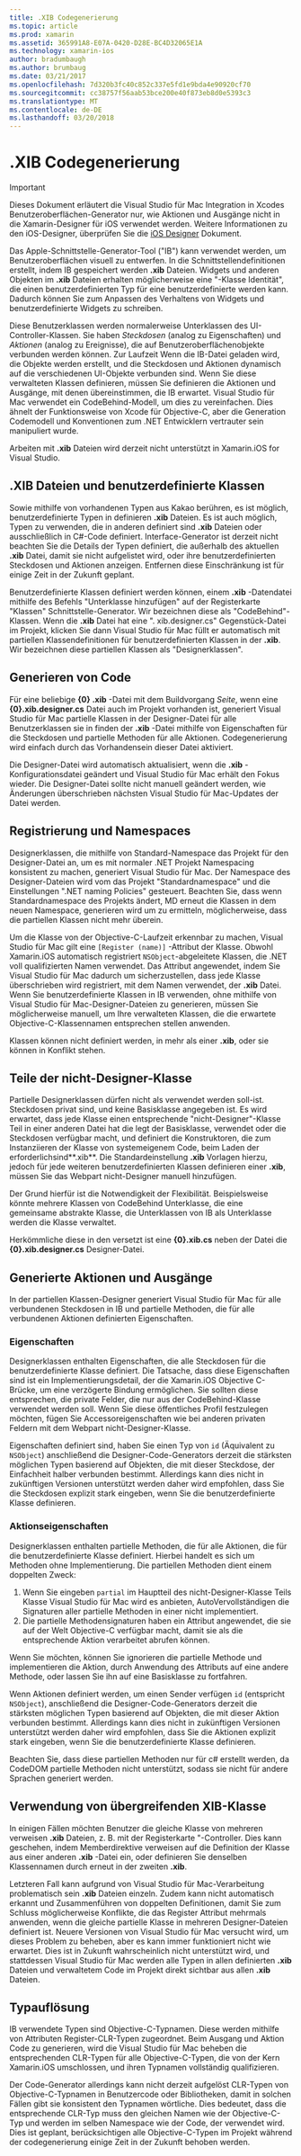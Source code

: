 ```yaml
---
title: .XIB Codegenerierung
ms.topic: article
ms.prod: xamarin
ms.assetid: 365991A8-E07A-0420-D28E-BC4D32065E1A
ms.technology: xamarin-ios
author: bradumbaugh
ms.author: brumbaug
ms.date: 03/21/2017
ms.openlocfilehash: 7d320b3fc40c852c337e5fd1e9bda4e90920cf70
ms.sourcegitcommit: cc38757f56aab53bce200e40f873eb8d0e5393c3
ms.translationtype: MT
ms.contentlocale: de-DE
ms.lasthandoff: 03/20/2018
---
```

# <a name="xib-code-generation"></a>.XIB Codegenerierung

> [!IMPORTANT]
>  Dieses Dokument erläutert die Visual Studio für Mac Integration in Xcodes Benutzeroberflächen-Generator nur, wie Aktionen und Ausgänge nicht in die Xamarin-Designer für iOS verwendet werden. Weitere Informationen zu den iOS-Designer, überprüfen Sie die [iOS Designer](~/ios/user-interface/designer/index.md) Dokument.

Das Apple-Schnittstelle-Generator-Tool ("IB") kann verwendet werden, um Benutzeroberflächen visuell zu entwerfen. In die Schnittstellendefinitionen erstellt, indem IB gespeichert werden **.xib** Dateien. Widgets und anderen Objekten im **.xib** Dateien erhalten möglicherweise eine "-Klasse Identität", die einen benutzerdefinierten Typ für eine benutzerdefinierte werden kann. Dadurch können Sie zum Anpassen des Verhaltens von Widgets und benutzerdefinierte Widgets zu schreiben.

Diese Benutzerklassen werden normalerweise Unterklassen des UI-Controller-Klassen. Sie haben *Steckdosen* (analog zu Eigenschaften) und *Aktionen* (analog zu Ereignisse), die auf Benutzeroberflächenobjekte verbunden werden können. Zur Laufzeit Wenn die IB-Datei geladen wird, die Objekte werden erstellt, und die Steckdosen und Aktionen dynamisch auf die verschiedenen UI-Objekte verbunden sind. Wenn Sie diese verwalteten Klassen definieren, müssen Sie definieren die Aktionen und Ausgänge, mit denen übereinstimmen, die IB erwartet. Visual Studio für Mac verwendet ein CodeBehind-Modell, um dies zu vereinfachen. Dies ähnelt der Funktionsweise von Xcode für Objective-C, aber die Generation Codemodell und Konventionen zum .NET Entwicklern vertrauter sein manipuliert wurde.

Arbeiten mit **.xib** Dateien wird derzeit nicht unterstützt in Xamarin.iOS for Visual Studio.

## <a name="xib-files-and-custom-classes"></a>.XIB Dateien und benutzerdefinierte Klassen

Sowie mithilfe von vorhandenen Typen aus Kakao berühren, es ist möglich, benutzerdefinierte Typen in definieren **.xib** Dateien. Es ist auch möglich, Typen zu verwenden, die in anderen definiert sind **.xib** Dateien oder ausschließlich in C#-Code definiert. Interface-Generator ist derzeit nicht beachten Sie die Details der Typen definiert, die außerhalb des aktuellen **.xib** Datei, damit sie nicht aufgelistet wird, oder ihre benutzerdefinierten Steckdosen und Aktionen anzeigen. Entfernen diese Einschränkung ist für einige Zeit in der Zukunft geplant.

Benutzerdefinierte Klassen definiert werden können, einem **.xib** -Datendatei mithilfe des Befehls "Unterklasse hinzufügen" auf der Registerkarte "Klassen" Schnittstelle-Generator. Wir bezeichnen diese als "CodeBehind"-Klassen. Wenn die **.xib** Datei hat eine ". xib.designer.cs" Gegenstück-Datei im Projekt, klicken Sie dann Visual Studio für Mac füllt er automatisch mit partiellen Klassendefinitionen für benutzerdefinierten Klassen in der **.xib**. Wir bezeichnen diese partiellen Klassen als "Designerklassen".

## <a name="generating-code"></a>Generieren von Code

Für eine beliebige **{0} .xib** -Datei mit dem Buildvorgang *Seite*, wenn eine **{0}.xib.designer.cs** Datei auch im Projekt vorhanden ist, generiert Visual Studio für Mac partielle Klassen in der Designer-Datei für alle Benutzerklassen sie in finden der **.xib** -Datei mithilfe von Eigenschaften für die Steckdosen und partielle Methoden für alle Aktionen. Codegenerierung wird einfach durch das Vorhandensein dieser Datei aktiviert.

Die Designer-Datei wird automatisch aktualisiert, wenn die **.xib** -Konfigurationsdatei geändert und Visual Studio für Mac erhält den Fokus wieder. Die Designer-Datei sollte nicht manuell geändert werden, wie Änderungen überschrieben nächsten Visual Studio für Mac-Updates der Datei werden.

## <a name="registration-and-namespaces"></a>Registrierung und Namespaces

Designerklassen, die mithilfe von Standard-Namespace das Projekt für den Designer-Datei an, um es mit normaler .NET Projekt Namespacing konsistent zu machen, generiert Visual Studio für Mac. Der Namespace des Designer-Dateien wird vom das Projekt "Standardnamespace" und die Einstellungen ".NET naming Policies" gesteuert. Beachten Sie, dass wenn Standardnamespace des Projekts ändert, MD erneut die Klassen in dem neuen Namespace, generieren wird um zu ermitteln, möglicherweise, dass die partiellen Klassen nicht mehr überein.

Um die Klasse von der Objective-C-Laufzeit erkennbar zu machen, Visual Studio für Mac gilt eine `[Register (name)]` -Attribut der Klasse. Obwohl Xamarin.iOS automatisch registriert `NSObject`-abgeleitete Klassen, die .NET voll qualifizierten Namen verwendet. Das Attribut angewendet, indem Sie Visual Studio für Mac dadurch um sicherzustellen, dass jede Klasse überschrieben wird registriert, mit dem Namen verwendet, der **.xib** Datei. Wenn Sie benutzerdefinierte Klassen in IB verwenden, ohne mithilfe von Visual Studio für Mac-Designer-Dateien zu generieren, müssen Sie möglicherweise manuell, um Ihre verwalteten Klassen, die die erwartete Objective-C-Klassennamen entsprechen stellen anwenden.

Klassen können nicht definiert werden, in mehr als einer **.xib**, oder sie können in Konflikt stehen.

## <a name="non-designer-class-parts"></a>Teile der nicht-Designer-Klasse

Partielle Designerklassen dürfen nicht als verwendet werden soll-ist. Steckdosen privat sind, und keine Basisklasse angegeben ist. Es wird erwartet, dass jede Klasse einen entsprechende "nicht-Designer"-Klasse Teil in einer anderen Datei hat die legt der Basisklasse, verwendet oder die Steckdosen verfügbar macht, und definiert die Konstruktoren, die zum Instanziieren der Klasse von systemeigenem Code, beim Laden der erforderlichsind**.xib**. Die Standardeinstellung **.xib** Vorlagen hierzu, jedoch für jede weiteren benutzerdefinierten Klassen definieren einer **.xib**, müssen Sie das Webpart nicht-Designer manuell hinzufügen.

Der Grund hierfür ist die Notwendigkeit der Flexibilität. Beispielsweise könnte mehrere Klassen von CodeBehind Unterklasse, die eine gemeinsame abstrakte Klasse, die Unterklassen von IB als Unterklasse werden die Klasse verwaltet.

Herkömmliche diese in den versetzt ist eine **{0}.xib.cs** neben der Datei die **{0}.xib.designer.cs** Designer-Datei.

<a name="generated" />

## <a name="generated-actions-and-outlets"></a>Generierte Aktionen und Ausgänge

In der partiellen Klassen-Designer generiert Visual Studio für Mac für alle verbundenen Steckdosen in IB und partielle Methoden, die für alle verbundenen Aktionen definierten Eigenschaften.

### <a name="outlet-properties"></a>Eigenschaften

Designerklassen enthalten Eigenschaften, die alle Steckdosen für die benutzerdefinierte Klasse definiert. Die Tatsache, dass diese Eigenschaften sind ist ein Implementierungsdetail, der die Xamarin.iOS Objective C-Brücke, um eine verzögerte Bindung ermöglichen. Sie sollten diese entsprechen, die private Felder, die nur aus der CodeBehind-Klasse verwendet werden soll. Wenn Sie diese öffentliches Profil festzulegen möchten, fügen Sie Accessoreigenschaften wie bei anderen privaten Feldern mit dem Webpart nicht-Designer-Klasse.

Eigenschaften definiert sind, haben Sie einen Typ von `id` (Äquivalent zu `NSObject`) anschließend die Designer-Code-Generators derzeit die stärksten möglichen Typen basierend auf Objekten, die mit dieser Steckdose, der Einfachheit halber verbunden bestimmt.
Allerdings kann dies nicht in zukünftigen Versionen unterstützt werden daher wird empfohlen, dass Sie die Steckdosen explizit stark eingeben, wenn Sie die benutzerdefinierte Klasse definieren.

### <a name="action-properties"></a>Aktionseigenschaften

Designerklassen enthalten partielle Methoden, die für alle Aktionen, die für die benutzerdefinierte Klasse definiert. Hierbei handelt es sich um Methoden ohne Implementierung. Die partiellen Methoden dient einem doppelten Zweck:

1.  Wenn Sie eingeben `partial` im Hauptteil des nicht-Designer-Klasse Teils Klasse Visual Studio für Mac wird es anbieten, AutoVervollständigen die Signaturen aller partielle Methoden in einer nicht implementiert.
2.  Die partielle Methodensignaturen haben ein Attribut angewendet, die sie auf der Welt Objective-C verfügbar macht, damit sie als die entsprechende Aktion verarbeitet abrufen können.


Wenn Sie möchten, können Sie ignorieren die partielle Methode und implementieren die Aktion, durch Anwendung des Attributs auf eine andere Methode, oder lassen Sie ihn auf eine Basisklasse zu fortfahren.

Wenn Aktionen definiert werden, um einen Sender verfügen `id` (entspricht `NSObject`), anschließend die Designer-Code-Generators derzeit die stärksten möglichen Typen basierend auf Objekten, die mit dieser Aktion verbunden bestimmt. Allerdings kann dies nicht in zukünftigen Versionen unterstützt werden daher wird empfohlen, dass Sie die Aktionen explizit stark eingeben, wenn Sie die benutzerdefinierte Klasse definieren.

Beachten Sie, dass diese partiellen Methoden nur für c# erstellt werden, da CodeDOM partielle Methoden nicht unterstützt, sodass sie nicht für andere Sprachen generiert werden.

## <a name="cross-xib-class-usage"></a>Verwendung von übergreifenden XIB-Klasse

In einigen Fällen möchten Benutzer die gleiche Klasse von mehreren verweisen **.xib** Dateien, z. B. mit der Registerkarte "-Controller. Dies kann geschehen, indem Memberdirektive verweisen auf die Definition der Klasse aus einer anderen **.xib** -Datei ein, oder definieren Sie denselben Klassennamen durch erneut in der zweiten **.xib**.

Letzteren Fall kann aufgrund von Visual Studio für Mac-Verarbeitung problematisch sein **.xib** Dateien einzeln. Zudem kann nicht automatisch erkannt und Zusammenführen von doppelten Definitionen, damit Sie zum Schluss möglicherweise Konflikte, die das Register Attribut mehrmals anwenden, wenn die gleiche partielle Klasse in mehreren Designer-Dateien definiert ist. Neuere Versionen von Visual Studio für Mac versucht wird, um dieses Problem zu beheben, aber es kann immer funktioniert nicht wie erwartet. Dies ist in Zukunft wahrscheinlich nicht unterstützt wird, und stattdessen Visual Studio für Mac werden alle Typen in allen definierten **.xib** Dateien und verwaltetem Code im Projekt direkt sichtbar aus allen **.xib** Dateien.

## <a name="type-resolution"></a>Typauflösung

IB verwendete Typen sind Objective-C-Typnamen. Diese werden mithilfe von Attributen Register-CLR-Typen zugeordnet. Beim Ausgang und Aktion Code zu generieren, wird die Visual Studio für Mac beheben die entsprechenden CLR-Typen für alle Objective-C-Typen, die von der Kern Xamarin.iOS umschlossen, und ihren Typnamen vollständig qualifizieren.

Der Code-Generator allerdings kann nicht derzeit aufgelöst CLR-Typen von Objective-C-Typnamen in Benutzercode oder Bibliotheken, damit in solchen Fällen gibt sie konsistent den Typnamen wörtliche. Dies bedeutet, dass die entsprechende CLR-Typ muss den gleichen Namen wie der Objective-C-Typ und werden im selben Namespace wie der Code, der verwendet wird. Dies ist geplant, berücksichtigen alle Objective-C-Typen im Projekt während der codegenerierung einige Zeit in der Zukunft behoben werden.
